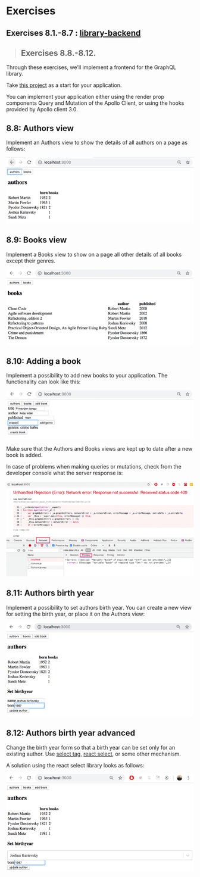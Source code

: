 # Exercises

## Exercises 8.1.-8.7 : [library-backend](https://github.com/jokerinya/fsopen-part8/tree/main/library-backend)

> ## Exercises 8.8.-8.12.

Through these exercises, we'll implement a frontend for the GraphQL library.

Take [this project](https://github.com/fullstack-hy2020/library-frontend) as a start for your application.

You can implement your application either using the render prop components Query and Mutation of the Apollo Client, or using the hooks provided by Apollo client 3.0.

## 8.8: Authors view

Implement an Authors view to show the details of all authors on a page as follows:

![Authors View](./readmeimg/16.png)

## 8.9: Books view

Implement a Books view to show on a page all other details of all books except their genres.

![Book view](./readmeimg/17.png)

## 8.10: Adding a book

Implement a possibility to add new books to your application. The functionality can look like this:

![Add a Book](./readmeimg/18.png)

Make sure that the Authors and Books views are kept up to date after a new book is added.

In case of problems when making queries or mutations, check from the developer console what the server response is:

![Error](./readmeimg/42ea.png)

## 8.11: Authors birth year

Implement a possibility to set authors birth year. You can create a new view for setting the birth year, or place it on the Authors view:

![Authors birth year](./readmeimg/20.png)

## 8.12: Authors birth year advanced

Change the birth year form so that a birth year can be set only for an existing author. Use [select tag](https://reactjs.org/docs/forms.html#the-select-tag), [react select](https://github.com/JedWatson/react-select), or some other mechanism.

A solution using the react select library looks as follows:

![Advanced birth year](./readmeimg/21.png)
